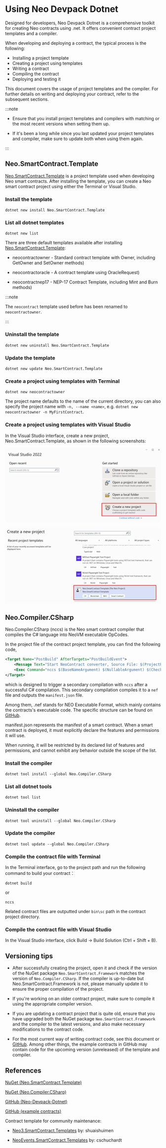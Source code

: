 # Using Neo Devpack Dotnet

Designed for developers, Neo Devpack Dotnet is a comprehensive toolkit for creating Neo contracts using .net. It offers convenient contract project templates and a compiler. 

When developing and deploying a contract, the typical process is the following: 

- Installing a project template
- Creating a project using templates
- Writing a contract
- Compiling the contract
- Deploying and testing it

This document covers the usage of project templates and the compiler. For further details on writing and deploying your contract, refer to the subsequent sections.

:::note

- Ensure that you install project templates and compilers with matching or the most recent versions when setting them up.

- If it's been a long while since you last updated your project templates and compiler, make sure to update both when using them again.

:::

## Neo.SmartContract.Template

[Neo.SmartContract.Template](https://www.nuget.org/packages/Neo.SmartContract.Template) is a project template used when developing Neo smart contracts. After installing the template, you can create a Neo smart contract project using either the Terminal or Visual Studio.

### Install the template

```
dotnet new install Neo.SmartContract.Template
```

### List all dotnet templates

```
dotnet new list
```

 There are three default templates available after installing [Neo.SmartContract.Template](https://www.nuget.org/packages/Neo.SmartContract.Template): 

- neocontractowner - Standard contract template with Owner, including GetOwner and SetOwner methods)

- neocontractoracle - A contract template using OracleRequest)

- neocontractnep17 - NEP-17 Contract Template, including Mint and Burn methods)

:::note

The `neocontract` template used before has been renamed to `neocontractowner`.

:::

### Uninstall the template

```
dotnet new uninstall Neo.SmartContract.Template
```

### Update the template

```
dotnet new update Neo.SmartContract.Template
```

### Create a project using templates with Terminal

```
dotnet new neocontractowner
```

The project name defaults to the name of the current directory, you can also specify the project name with `-n, --name <name>`, e.g. `dotnet new neocontractowner -n MyFirstContract`.

### Create a project using templates with Visual Studio

In the Visual Studio interface, create a new project, Neo.SmartContract.Template, as shown in the following screenshots:

![](../assets/neo-devpack-dotnet-1.png)

![](../assets/neo-devpack-dotnet-2.png)

## Neo.Compiler.CSharp

Neo.Compiler.CSharp (nccs) is the Neo smart contract compiler that compiles the C# language into NeoVM executable OpCodes.

In the project file of the contract project template, you can find the following code, 


```xml
<Target Name="PostBuild" AfterTargets="PostBuildEvent">
    <Message Text="Start NeoContract converter, Source File: $(ProjectPath)" Importance="high"></Message>
    <Exec Command="nccs $(BaseNameArgument) $(NullableArgument) $(CheckedArgument) $(DebugArgument) &quot;$(ProjectPath)&quot;" />
</Target>
```

which is designed to trigger a secondary compilation with `nccs` after a successful C# compilation. This  secondary compilation compiles it to a `nef` file and outputs the `manifest.json` file.

Among them, .nef stands for NEO Executable Format, which mainly contains the contracts's executable code. The specific structure can be found on [GitHub](https://github.com/neo-project/neo/blob/master/src/Neo/SmartContract/NefFile.cs).

manifest.json represents the manifest of a smart contract. When a smart contract is deployed, it must explicitly declare the features and permissions it will use.

When running, it will be restricted by its declared list of features and permissions, and cannot exhibit any behavior outside the scope of the list.

### Install the compiler

```
dotnet tool install --global Neo.Compiler.CSharp
```

### List all dotnet tools

```
dotnet tool list
```

### Uninstall the compiler

```
dotnet tool uninstall --global Neo.Compiler.CSharp
```

### Update the compiler

```
dotnet tool update --global Neo.Compiler.CSharp
```

### Compile the contract file with Terminal

In the Terminal interface, go to the project path and run the following command to build your contract：

```
dotnet build
```

or

```
nccs
```

Related contract files are outputted under `bin\sc` path in the contract project directory.

### Compile the contract file with Visual Studio

In the Visual Studio interface, click Build -> Build Solution (Ctrl + Shift + B).

## Versioning tips

- After successfully creating the project, open it and check if the version of the NuGet package `Neo.SmartContract.Framework` matches the version of `Neo.Compiler.CSharp`. If the compiler is up-to-date but Neo.SmartContract.Framework is not, please manually update it to ensure the proper compilation of the project.

- If you're working on an older contract project, make sure to compile it using the appropriate compiler version.

- If you are updating a contract project that is quite old, ensure that you have upgraded both the NuGet package `Neo.SmartContract.Framework` and the compiler to the latest versions, and also make necessary modifications to the contract code.

- For the most current way of writing contract code, see this document or [GitHub](https://github.com/neo-project/neo-devpack-dotnet/tree/master/examples). Among other things, the example contracts in GitHub may contain code for the upcoming version (unreleased) of the template and compiler.

## References 

[NuGet (Neo.SmartContract.Template)](https://www.nuget.org/packages/Neo.SmartContract.Template)

[NuGet (Neo.Compiler.CSharp)](https://www.nuget.org/packages/Neo.Compiler.CSharp)

[GitHub (Neo-Devpack-Dotnet)](https://github.com/neo-project/neo-devpack-dotnet)

[GitHub (example contracts)](https://github.com/neo-project/neo-devpack-dotnet/tree/master/examples)

Contract template for community maintenance:

- [Neo3.SmartContract.Templates](https://www.nuget.org/packages/Neo3.SmartContract.Templates) by: shuaishuimen

- [NeoEvents.SmartContract.Templates](https://www.nuget.org/packages/NeoEvents.SmartContract.Templates) by: cschuchardt
